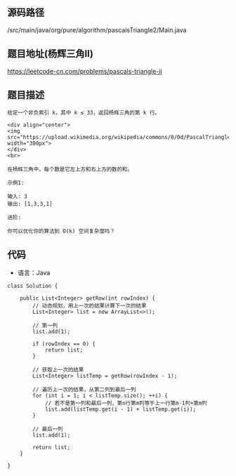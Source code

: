 ## 源码路径

/src/main/java/org/pure/algorithm/pascalsTriangle2/Main.java

## 题目地址(杨辉三角II)

https://leetcode-cn.com/problems/pascals-triangle-ii

## 题目描述

```
给定一个非负索引 k，其中 k ≤ 33，返回杨辉三角的第 k 行。

<div align="center">
<img src="https://upload.wikimedia.org/wikipedia/commons/0/0d/PascalTriangleAnimated2.gif" width="300px">
</div>
<br>

在杨辉三角中，每个数是它左上方和右上方的数的和。

示例1:

输入: 3
输出: [1,3,3,1]

进阶:

你可以优化你的算法到 O(k) 空间复杂度吗？
```

## 代码

- 语言：Java

```
class Solution {

    public List<Integer> getRow(int rowIndex) {
        // 动态规划，用上一次的结果计算下一次的结果
        List<Integer> list = new ArrayList<>();

        // 第一列
        list.add(1);

        if (rowIndex == 0) {
            return list;
        }

        // 获取上一次的结果
        List<Integer> listTemp = getRow(rowIndex - 1);

        // 遍历上一次的结果，从第二列到最后一列
        for (int i = 1; i < listTemp.size(); ++i) {
            // 若不是第一列和最后一列，第n行第m列等于上一行第m-1列+第m列
            list.add(listTemp.get(i - 1) + listTemp.get(i));
        }

        // 最后一列
        list.add(1);

        return list;
    }

}
```